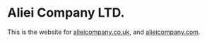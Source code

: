 # Aliei Company LTD.

This is the website for [alieicompany.co.uk](https://alieicompany.co.uk), 
and [alieicompany.com](https://alieicompany.com).
